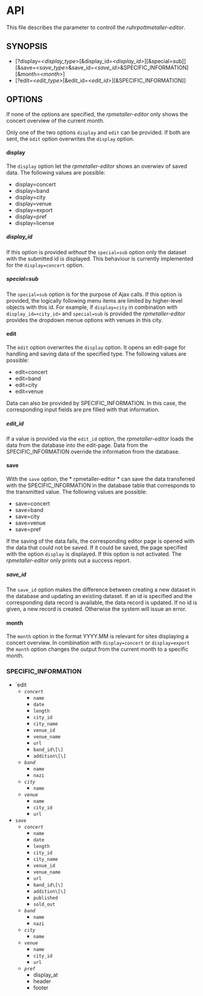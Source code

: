 # API
This file describes the parameter to controll the *ruhrpottmetaller-editor*.
## SYNOPSIS
* \[\?display=*\<display_type\>*\[&display_id=*\<display_id\>*\]\[&special=sub\]\]
  \[&save=*\<save_type\>*&save_id=*\<save_id\>*&SPECIFIC_INFORMATION\]\[\&month=*\<month\>*\]
* \[?edit=*<edit_type>*\[&edit_id=*<edit_id>*]\[&SPECIFIC_INFORMATION\]\]
## OPTIONS
If none of the options are specified, the *rpmetaller-editor* only shows the concert overview of the current month.

Only one of the two options `display` and `edit` can be provided. If both are sent, the `èdit` option overwrites the `display` option.
#### display
The `display` option let the *rpmetaller-editor* shows an overwiev of saved data. The following values are possible:
* display=concert
* display=band
* display=city
* display=venue
* display=export
* display=pref
* display=license
##### display_id
If this option is provided *without* the `special=sub` option only the dataset with the submitted id is displayed. This behaviour is currently implemented for the `display=concert` option. 
##### special=sub
The `special=sub` option is for the purpose of Ajax calls. If this option is provided, the logically following menu items are limited by higher-level objects with this id. For example, if `display=city` in combination with `display_id=<city_id>` and `special=sub` is provided the *rpmetaller-editor* provides the dropdown menue options with venues in this city.
#### edit
The `èdit` option overwrites the `display` option. It opens an edit-page for handling and saving data of the specified type. The following values are possible:
* edit=concert
* edit=band
* edit=city
* edit=venue

Data can also be provided by SPECIFIC_INFORMATION. In this case, the corresponding input fields are pre filled with that information.
##### edit_id
If a value is provided via the `edit_id` option, the *rpmetaller-editor* loads the data from the database into the edit-page. Data from the SPECIFIC_INFORMATION override the information from the database.
#### save
With the `save` option, the * rpmetaller-editor * can save the data transferred with the SPECIFIC_INFORMATION in the database table that corresponds to the transmitted value. The following values are possible:
* save=concert
* save=band
* save=city
* save=venue
* save=pref

If the saving of the data fails, the corresponding editor page is opened with the data that could not be saved. If it could be saved, the page specified with the option `display` is displayed. If this option is not activated. The *rpmetaller-editor* only prints out a success report.
##### save_id
The `save_id` option makes the difference between creating a new dataset in the database and updating an existing dataset. If an id is specified and the corresponding data record is available, the data record is updated. If no id is given, a new record is created. Otherwise the system will issue an error.
#### month
The `month` option in the format YYYY.MM is relevant for sites displaying a concert overview. In combination with `display=concert` or `display=export` the `month` option changes the output from the current month to a specific month.
### SPECIFIC_INFORMATION
* `edit
  * *`concert`*
    * `name`
    * `date`
    * `length`
    * `city_id`
    * `city_name`
    * `venue_id`
    * `venue_name`
    * `url`
    * `band_id\[\]`
    * `addition\[\]`
  * *`band`*
    * `name`
    * `nazi`
  * *`city`*
    * `name`
  * *`venue`*
    * `name`
    * `city_id`
    * `url`
* `save`
  * *`concert`*
    * `name`
    * `date`
    * `length`
    * `city_id`
    * `city_name`
    * `venue_id`
    * `venue_name`
    * `url`
    * `band_id\[\]`
    * `addition\[\]`
    * `published`
    * `sold_out`
  * *`band`*
    * `name`
    * `nazi`
  * *`city`*
    * `name`
  * *`venue`*
    * `name`
    * `city_id`
    * `url`
  * *`pref`*
    * display_at
    * header
    * footer
